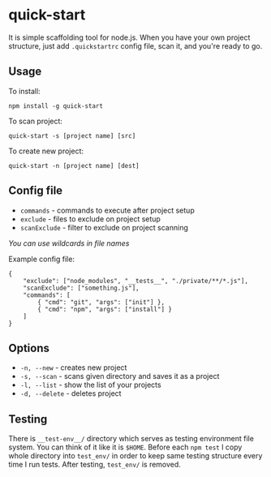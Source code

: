 # quick-start

It is simple scaffolding tool for node.js. When you have your own project structure, just add `.quickstartrc` config file, scan it, and you're ready to go.

## Usage

To install:

```
npm install -g quick-start
```

To scan project:

```
quick-start -s [project name] [src]
```

To create new project:

```
quick-start -n [project name] [dest]
```

## Config file

* `commands` - commands to execute after project setup
* `exclude` - files to exclude on project setup
* `scanExclude` - filter to exclude on project scanning

*You can use wildcards in file names*

Example config file:

```
{
    "exclude": ["node_modules", "__tests__", "./private/**/*.js"],
    "scanExclude": ["something.js"],
    "commands": [
        { "cmd": "git", "args": ["init"] },
        { "cmd": "npm", "args": ["install"] }
    ]
}
```

## Options

* `-n, --new` - creates new project
* `-s, --scan` - scans given directory and saves it as a project
* `-l, --list` - show the list of your projects
* `-d, --delete` - deletes project

## Testing

There is `__test-env__/` directory which serves as testing environment file system. You can think of it like it is `$HOME`.
Before each `npm test` I copy whole directory into `test_env/` in order to keep same testing structure every time I run tests.
After testing, `test_env/` is removed.
